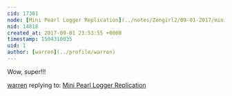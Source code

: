 ```yaml
---
cid: 17301
node: [Mini Pearl Logger Replication](../notes/Zengirl2/09-01-2017/mini-pearl-logger-replication)
nid: 14818
created_at: 2017-09-01 23:53:55 +0000
timestamp: 1504310035
uid: 1
author: [warren](../profile/warren)
---
```


Wow, super!!!

[warren](../profile/warren) replying to: [Mini Pearl Logger Replication](../notes/Zengirl2/09-01-2017/mini-pearl-logger-replication)

